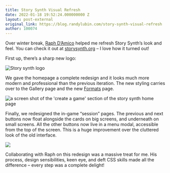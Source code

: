 ```yaml
---
title: Story Synth Visual Refresh
date: 2022-01-18 19:52:24.000000000 Z
layout: post-external
original_link: https://blog.randylubin.com/story-synth-visual-refresh
author: 100074
---
```


Over winter break, [Raph D’Amico](http://www.raphdamico.com/) helped me refresh Story Synth’s look and feel. You can check it out at [storysynth.org](https://storysynth.org/) – I love how it turned out!

First up, there’s a sharp new logo:

![Story synth logo](/images/story-synth-card-logo.gif)

We gave the homepage a complete redesign and it looks much more modern and professional than the previous iteration. The new styling carries over to the Gallery page and the new [Formats](https://storysynth.org/Formats/) page.

![a screen shot of the 'create a game' section of the story synth home page](/images/screen-shot-2022-01-18-at-11-55-44-am.png)

Finally, we redesigned the in-game “session” pages. The previous and next buttons now float alongside the cards on big screens, and underneath on small screens. All the other buttons now live in a menu modal, accessible from the top of the screen. This is a huge improvement over the cluttered look of the old interface.

![](/images/screen-shot-2022-01-18-at-12-05-17-pm.png)

Collaborating with Raph on this redesign was a massive treat for me. His process, design sensibilities, keen eye, and deft CSS skills made all the difference – every step was a complete delight!

